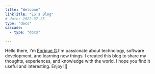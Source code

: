 ```yaml
---
title: "Welcome"
linkTitle: "EG's Blog"
# date: 2022-07-25
type: "docs"
cascade:
  - type: "docs"

---
```


Hello there, I'm [Enrique G](https://www.linkedin.com/in/egc/).I'm passionate about technology, software development, and learning new things. I created this blog to share my thoughts, experiences, and knowledge with the world. I hope you find it useful and interesting. Enjoy! 🚀
